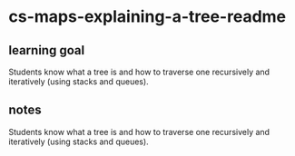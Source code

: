 # cs-maps-explaining-a-tree-readme

## learning goal 
Students know what a tree is and how to traverse one recursively and iteratively (using stacks and queues).

## notes
Students know what a tree is and how to traverse one recursively and iteratively (using stacks and queues).

